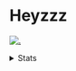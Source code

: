 # Heyzzz  

[![.](https://skillicons.dev/icons?i=js,java)](https://skillicons.dev)  

<details>
<summary>Stats</summary
<!--START_SECTION:waka-->

```txt
JavaScript   6 hrs 15 mins   █████████████████░░░░░░░░   68.25 %
TypeScript   1 hr 45 mins    ████▓░░░░░░░░░░░░░░░░░░░░   19.20 %
JSON         40 mins         ██░░░░░░░░░░░░░░░░░░░░░░░   07.39 %
CSS          27 mins         █▒░░░░░░░░░░░░░░░░░░░░░░░   05.05 %
Bash         0 secs          ░░░░░░░░░░░░░░░░░░░░░░░░░   00.11 %
```

<!--END_SECTION:waka-->
</details>
